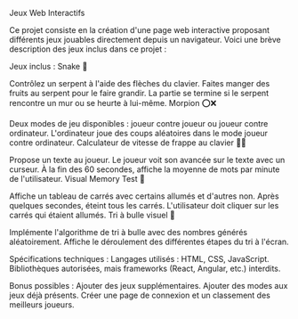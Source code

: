 Jeux Web Interactifs

Ce projet consiste en la création d'une page web interactive proposant différents jeux jouables directement depuis un navigateur. Voici une brève description des jeux inclus dans ce projet :

Jeux inclus :
Snake 🐍

Contrôlez un serpent à l'aide des flèches du clavier.
Faites manger des fruits au serpent pour le faire grandir.
La partie se termine si le serpent rencontre un mur ou se heurte à lui-même.
Morpion ⭕❌

Deux modes de jeu disponibles : joueur contre joueur ou joueur contre ordinateur.
L'ordinateur joue des coups aléatoires dans le mode joueur contre ordinateur.
Calculateur de vitesse de frappe au clavier 🏁🏃

Propose un texte au joueur.
Le joueur voit son avancée sur le texte avec un curseur.
À la fin des 60 secondes, affiche la moyenne de mots par minute de l'utilisateur.
Visual Memory Test 🧠

Affiche un tableau de carrés avec certains allumés et d'autres non.
Après quelques secondes, éteint tous les carrés.
L'utilisateur doit cliquer sur les carrés qui étaient allumés.
Tri à bulle visuel 🫧

Implémente l'algorithme de tri à bulle avec des nombres générés aléatoirement.
Affiche le déroulement des différentes étapes du tri à l'écran.

Spécifications techniques :
Langages utilisés : HTML, CSS, JavaScript.
Bibliothèques autorisées, mais frameworks (React, Angular, etc.) interdits.

Bonus possibles :
Ajouter des jeux supplémentaires.
Ajouter des modes aux jeux déjà présents.
Créer une page de connexion et un classement des meilleurs joueurs.

